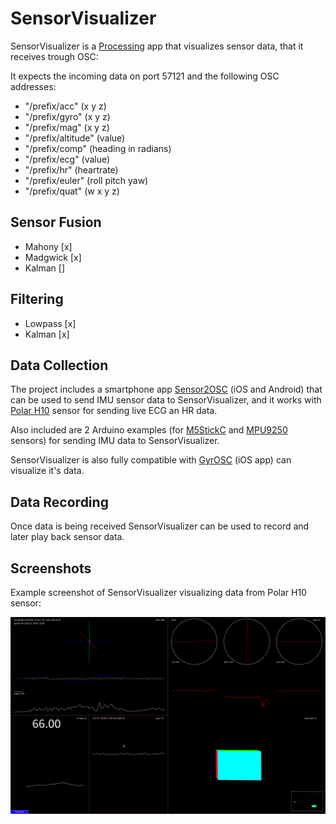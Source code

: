 # SensorVisualizer

SensorVisualizer is a [Processing](https://processing.org/) app that visualizes sensor data, that it receives trough OSC:

It expects the incoming data on port 57121 and the following OSC addresses:
- "/prefix/acc" (x y z)
- "/prefix/gyro" (x y z)
- "/prefix/mag" (x y z)
- "/prefix/altitude" (value)
- "/prefix/comp" (heading in radians)
- "/prefix/ecg" (value)
- "/prefix/hr" (heartrate)
- "/prefix/euler" (roll pitch yaw)
- "/prefix/quat" (w x y z)

## Sensor Fusion

- Mahony [x]
- Madgwick [x]
- Kalman []

## Filtering

- Lowpass [x]
- Kalman [x]

## Data Collection

The project includes a smartphone app [Sensor2OSC](https://github.com/kasparsj/Sensor2OSC) (iOS and Android) that can be used to send IMU sensor data to SensorVisualizer, and it works with [Polar H10](https://www.polar.com/en/sensors/h10-heart-rate-sensor) sensor for sending live ECG an HR data.

Also included are 2 Arduino examples (for [M5StickC](https://github.com/kasparsj/SensorVisualizer/tree/main/Arduino/m5StickC_MPU6886_OSC) and [MPU9250](https://github.com/kasparsj/SensorVisualizer/tree/main/Arduino/MPU9250_DMP_OSC) sensors) for sending IMU data to SensorVisualizer.

SensorVisualizer is also fully compatible with [GyrOSC](https://apps.apple.com/de/app/gyrosc/id418751595) (iOS app) can visualize it's data.

## Data Recording

Once data is being received SensorVisualizer can be used to record and later play back sensor data.

## Screenshots

Example screenshot of SensorVisualizer visualizing data from Polar H10 sensor:

![Polar H10](/Screenshot/polar-h10.png?raw=true "Polar H10")
